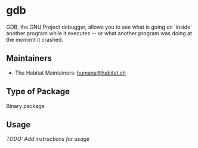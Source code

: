 # gdb

GDB, the GNU Project debugger, allows you to see what is going on 'inside' another program while it executes -- or what another program was doing at the moment it crashed.

## Maintainers

* The Habitat Maintainers: <humans@habitat.sh>

## Type of Package

Binary package

## Usage

*TODO: Add instructions for usage*
